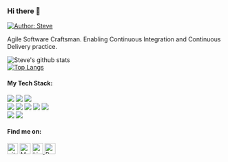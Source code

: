 ### Hi there 👋

[![Author: Steve](https://img.shields.io/badge/I'm-Steven_Lewi-gggddd.svg)](https://resume.io/r/yPRN5Nkai) 

Agile Software Craftsman. Enabling Continuous Integration and Continuous Delivery practice.

![Steve's github stats](https://github-readme-stats.vercel.app/api?username=fenli&show_icons=true&title_color=28ea80&text_color=f3f3f3&bg_color=094785)  
[![Top Langs](https://github-readme-stats.vercel.app/api/top-langs/?username=fenli&layout=compact&title_color=28ea80&text_color=f3f3f3&bg_color=094785)](https://github.com/fenli/github-readme-stats)
<br>

#### My Tech Stack:
<p>
<img src="https://img.shields.io/badge/java%20-%23E34F26.svg?&style=for-the-badge&logo=java&logoColor=white"/> 
<img src="https://img.shields.io/badge/kotlin%20-%2343853D.svg?&style=for-the-badge&logo=kotlin&logoColor=white"/> 
<img src="https://img.shields.io/badge/bash-%23000000.svg?&style=for-the-badge&logo=bash&logoColor=white"/> <br>
<img src="https://img.shields.io/badge/git%20-%23F05033.svg?&style=for-the-badge&logo=git&logoColor=white"/> 
<img src="https://img.shields.io/badge/gitlab%20ci%20-%23CCCCCC.svg?&style=for-the-badge&logo=gitlab&logoColor=black"/> 
<img src="https://img.shields.io/badge/github%20actions-%23121011.svg?&style=for-the-badge&logo=github&logoColor=white"/> 
<img src="https://img.shields.io/badge/jenkins%20-%232B2F33.svg?&style=for-the-badge&logo=jenkins&logoColor=white"/>
<img src="https://img.shields.io/badge/teamcity%20-%2302569B.svg?&style=for-the-badge&logo=teamcity&logoColor=white"/><br>
<img src="https://img.shields.io/badge/docker%20-%238DD6F9.svg?&style=for-the-badge&logo=docker&logoColor=darkblue" />  
<img src="https://img.shields.io/badge/kubernetes%20-%231572B6.svg?&style=for-the-badge&logo=kubernetes&logoColor=darkblue" />
</p>

#### Find me on:
<p>
<a href="https://github.com/fenli"><img alt="github URL" src="https://img.shields.io/twitter/url?label=fenli&logo=github&logoColor=black&style=social&url=https%3A%2F%2Fgithub.com" height="25"></a>
<a href="mailto:me@fenli.id"><img alt="Mailto" src="https://img.shields.io/twitter/url?label=E-mail&logo=gmail&style=social&url=https%3A%2F%2Fsteve" height="25"></a>
<a href="https://www.linkedin.com/in/stevenlewi"><img alt="Linkedin URL" src="https://img.shields.io/twitter/url?label=Steven Lewi&logo=Linkedin&style=social&url=https%3A%2F%2Fwww.linkedin.com%2Fin%2Fstevenlewi" height="25">
<a href="https://resume.io/r/yPRN5Nkai"><img alt="Resume URL" src="https://img.shields.io/twitter/url?label=Resume.io&logo=r&logoColor=blue&style=social&url=https%3A%2F%2Fgithub.com" height="25"></a></p><br>

